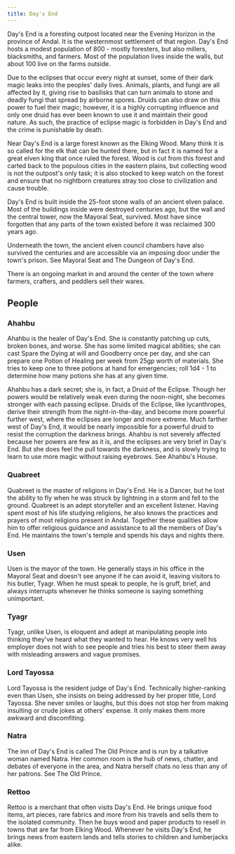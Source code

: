```yaml
---
title: Day's End
---
```


Day's End is a foresting outpost located near the Evening Horizon in the province of Andal. It is the westernmost settlement of that region. Day's End hosts a modest population of 800 - mostly foresters, but also millers, blacksmiths, and farmers. Most of the population lives inside the walls, but about 100 live on the farms outside.

Due to the eclipses that occur every night at sunset, some of their dark magic leaks into the peoples' daily lives. Animals, plants, and fungi are all affected by it, giving rise to basilisks that can turn animals to stone and deadly fungi that spread by airborne spores. Druids can also draw on this power to fuel their magic; however, it is a highly corrupting influence and only one druid has ever been known to use it and maintain their good nature. As such, the practice of eclipse magic is forbidden in Day's End and the crime is punishable by death.

Near Day's End is a large forest known as the Elking Wood. Many think it is so called for the elk that can be hunted there, but in fact it is named for a great elven king that once ruled the forest. Wood is cut from this forest and carted back to the populous cities in the eastern plains, but collecting wood is not the outpost's only task; it is also stocked to keep watch on the forest and ensure that no nightborn creatures stray too close to civilization and cause trouble.

Day's End is built inside the 25-foot stone walls of an ancient elven palace. Most of the buildings inside were destroyed centuries ago, but the wall and the central tower, now the Mayoral Seat, survived. Most have since forgotten that any parts of the town existed before it was reclaimed 300 years ago.

Underneath the town, the ancient elven council chambers have also survived the centuries and are accessible via an imposing door under the town's prison. See Mayoral Seat and The Dungeon of Day's End.

There is an ongoing market in and around the center of the town where farmers, crafters, and peddlers sell their wares.

## People

### Ahahbu

Ahahbu is the healer of Day's End. She is constantly patching up cuts, broken bones, and worse. She has some limited magical abilities; she can cast Spare the Dying at will and Goodberry once per day, and she can prepare one Potion of Healing per week from 25gp worth of materials. She tries to keep one to three potions at hand for emergencies; roll 1d4 - 1 to determine how many potions she has at any given time.

Ahahbu has a dark secret; she is, in fact, a Druid of the Eclipse. Though her powers would be relatively weak even during the noon-night, she becomes stronger with each passing eclipse. Druids of the Eclipse, like lycanthropes, derive their strength from the night-in-the-day, and become more powerful further west, where the eclipses are longer and more extreme. Much farther west of Day's End, it would be nearly impossible for a powerful druid to resist the corruption the darkness brings. Ahahbu is not severely affected because her powers are few as it is, and the eclipses are very brief in Day's End. But she does feel the pull towards the darkness, and is slowly trying to learn to use more magic without raising eyebrows. See Ahahbu's House.

### Quabreet

Quabreet is the master of religions in Day's End. He is a Dancer, but he lost the ability to fly when he was struck by lightning in a storm and fell to the ground. Quabreet is an adept storyteller and an excellent listener. Having spent most of his life studying religions, he also knows the practices and prayers of most religions present in Andal. Together these qualities allow him to offer religious guidance and assistance to all the members of Day's End. He maintains the town's temple and spends his days and nights there.

### Usen

Usen is the mayor of the town. He generally stays in his office in the Mayoral Seat and doesn't see anyone if he can avoid it, leaving visitors to his butler, Tyagr. When he must speak to people, he is gruff, brief, and always interrupts whenever he thinks someone is saying something unimportant.

### Tyagr

Tyagr, unlike Usen, is eloquent and adept at manipulating people into thinking they've heard what they wanted to hear. He knows very well his employer does not wish to see people and tries his best to steer them away with misleading answers and vague promises.

### Lord Tayossa

Lord Tayossa is the resident judge of Day's End. Technically higher-ranking even than Usen, she insists on being addressed by her proper title, Lord Tayossa. She never smiles or laughs, but this does not stop her from making insulting or crude jokes at others' expense. It only makes them more awkward and discomfiting.

### Natra

The inn of Day's End is called The Old Prince and is run by a talkative woman named Natra. Her common room is the hub of news, chatter, and debates of everyone in the area, and Natra herself chats no less than any of her patrons. See The Old Prince.

### Rettoo

Rettoo is a merchant that often visits Day's End. He brings unique food items, art pieces, rare fabrics and more from his travels and sells them to the isolated community. Then he buys wood and paper products to resell in towns that are far from Elking Wood. Whenever he visits Day's End, he brings news from eastern lands and tells stories to children and lumberjacks alike.
